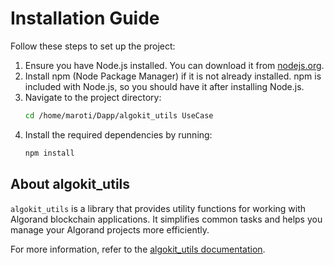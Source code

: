 # Installation Guide

Follow these steps to set up the project:

1. Ensure you have Node.js installed. You can download it from [nodejs.org](https://nodejs.org/).
2. Install npm (Node Package Manager) if it is not already installed. npm is included with Node.js, so you should have it after installing Node.js.
3. Navigate to the project directory:
    ```sh
    cd /home/maroti/Dapp/algokit_utils UseCase
    ```
4. Install the required dependencies by running:
    ```sh
    npm install
    ```

## About algokit_utils

`algokit_utils` is a library that provides utility functions for working with Algorand blockchain applications. It simplifies common tasks and helps you manage your Algorand projects more efficiently.

For more information, refer to the [algokit_utils documentation](https://example.com/algokit_utils-docs).